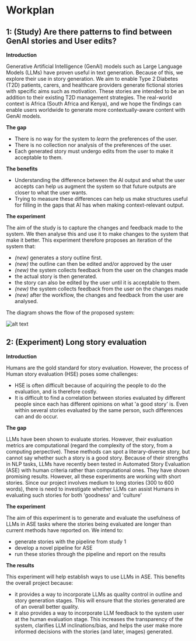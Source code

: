 # Workplan

## 1: (Study) Are there patterns to find between GenAI stories and User edits?

**Introduction**

Generative Artificial Intelligence (GenAI) models such as Large Language Models (LLMs) have proven useful in text generation. Because of this, we explore their use in story generation. We aim to enable Type 2 Diabetes (T2D) patients, carers, and healthcare providers generate fictional stories with specific aims such as motivation. These stories are intended to be an addition to their existing T2D management strategies.
The real-world context is Africa (South Africa and Kenya), and we hope the findings can enable users worldwide to generate more contextually-aware content with GenAI models.

**The gap**
- There is no way for the system to *learn* the preferences of the user.
- There is no collection nor analysis of the preferences of the user.
- Each generated story must undergo edits from the user to make it acceptable to them.

**The benefits**
- Understanding the difference between the AI output and what the user accepts can help us augment the system so that future outputs are closer to what the user wants. 
- Trying to measure these differences can help us make structures useful for filling in the gaps that AI has when making context-relevant output.

**The experiment**

The aim of the study is to capture the changes and feedback made to the system. We then analyse this and use it to make changes to the system that make it better. This experiment therefore proposes an iteration of the system that:
- *(new)* generates a story outline first.
- *(new)* the outline can then be edited and/or approved by the user
- *(new)* the system collects feedback from the user on the changes made
- the actual story is then generated.
- the story can also be edited by the user until it is acceptable to them.
- *(new)* the system collects feedback from the user on the changes made
- *(new)* after the workflow, the changes and feedback from the user are analysed.

The diagram shows the flow of the proposed system:
<!-- ![alt text](image-1.png) -->
![alt text](https://i.imgur.com/kkgZ8cC.png)

## 2: (Experiment) Long story evaluation

**Introduction**

Humans are the gold standard for story evaluation. However, the process of Human story evaluation (HSE) poses some challenges:
- HSE is often difficult because of acquiring the people to do the evaluation, and is therefore costly.
- It is difficult to find a correlation between stories evaluated by different people since each has different opinions on what 'a good story' is. Even within several stories evaluated by the same person, such differences can and do occur.

**The gap**

LLMs have been shown to evaluate stories. However, their evaluation metrics are computational (regard the complexity of the story, from a computing perpective). These methods can spot a literary-diverse story, but cannot say whether such a story is a good story.
Because of their strengths in NLP tasks, LLMs have recently been tested in Automated Story Evaluation (ASE) with human criteria rather than computational ones. They have shown promising results. However, all these experiments are working with short stories. Since our project involves medium to long stories (300 to 600 words), there is need to investigate whether LLMs can assist Humans in evaluating such stories for both 'goodness' and 'culture'

**The experiment**

The aim of this experiment is to generate and evaluate the usefulness of LLMs in ASE tasks where the stories being evaluated are longer than current methods have reported on.
We intend to:
- generate stories with the pipeline from study 1
- develop a novel pipeline for ASE
- run these stories through the pipeline and report on the results

**The results**

This experiment will help establish ways to use LLMs in ASE. This benefits the overall project because:
- it provides a way to incorporate LLMs as quality control in outline and story generation stages. This will ensure that the stories generated are of an overall better quality.
- it also provides a way to incorporate LLM feedback to the system user at the human evaluation stage. This increases the transparency of the system, clarifies LLM inclinations/bias, and helps the user make more informed decisions with the stories (and later, images) generated.